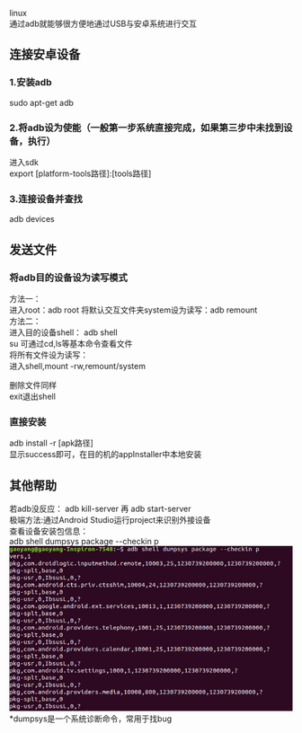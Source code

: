 linux  
通过adb就能够很方便地通过USB与安卓系统进行交互
## 连接安卓设备
### 1.安装adb
sudo apt-get adb
### 2.将adb设为使能（一般第一步系统直接完成，如果第三步中未找到设备，执行）
进入sdk  
export [platform-tools路径]:[tools路径]
### 3.连接设备并查找
adb devices
## 发送文件
### 将adb目的设备设为读写模式
方法一：  
进入root：adb root
将默认交互文件夹system设为读写：adb remount  
方法二：  
进入目的设备shell： 
adb shell  
su
可通过cd,ls等基本命令查看文件  
将所有文件设为读写：  
进入shell,mount -rw,remount/system

删除文件同样  
exit退出shell
### 直接安装
adb install -r [apk路径]  
显示success即可，在目的机的appInstaller中本地安装
## 其他帮助
若adb没反应：
adb kill-server 再 adb start-server  
极端方法:通过Android Studio运行project来识别外接设备  
查看设备安装包信息：  
adb shell dumpsys package --checkin p  
![](https://github.com/gaoynui/Android-learning/blob/master/pics/dumpsys%E5%91%BD%E4%BB%A4%E6%9F%A5%E7%9C%8B%E5%AE%89%E8%A3%85%E5%8C%85.png?raw=true)  
*dumpsys是一个系统诊断命令，常用于找bug
